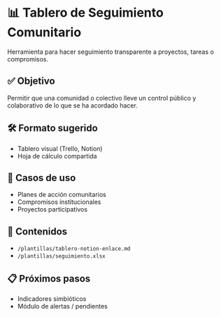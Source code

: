 # 📊 Tablero de Seguimiento Comunitario

Herramienta para hacer seguimiento transparente a proyectos, tareas o compromisos.

## ✅ Objetivo
Permitir que una comunidad o colectivo lleve un control público y colaborativo de lo que se ha acordado hacer.

## 🛠️ Formato sugerido
- Tablero visual (Trello, Notion)
- Hoja de cálculo compartida

## 📌 Casos de uso
- Planes de acción comunitarios
- Compromisos institucionales
- Proyectos participativos

## 📂 Contenidos
- `/plantillas/tablero-notion-enlace.md`
- `/plantillas/seguimiento.xlsx`

## 📋 Próximos pasos
- Indicadores simbióticos
- Módulo de alertas / pendientes
